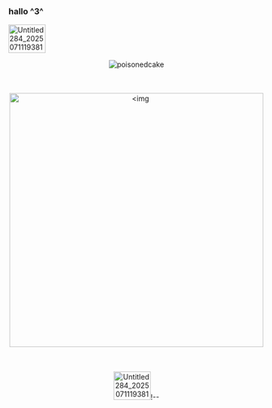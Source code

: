### hallo ^3^

<img width="73" height="56" alt="Untitled284_20250711193810" src="https://github.com/user-attachments/assets/072bb0a0-910c-44ef-a0b6-049d408f8f08" />


<p align="center"> <img src="https://komarev.com/ghpvc/?username=poisonedcake&label=　　SWEETEST+SHEEPLE!!!!　.　　&color=EF9A9A&style=flat" alt="poisonedcake" />

  　　



<p align="center"> <img width="500" height="500" alt=<img width="809" height="707" alt="image" src="https://github.com/user-attachments/assets/5b5fcecd-8f49-40e0-96f5-76e50a4e8225" />



  
　　
<p align="center"> <img width="73" height="56" alt="Untitled284_20250711193810" src="https://github.com/user-attachments/assets/072bb0a0-910c-44ef-a0b6-049d408f8f08" />!--
